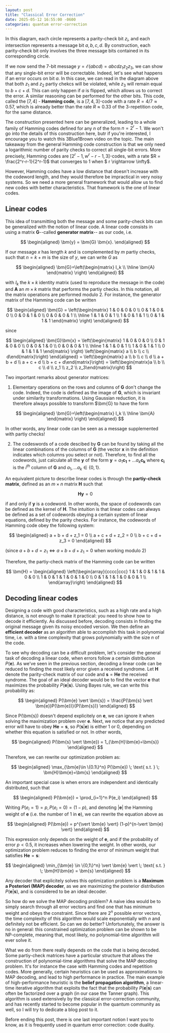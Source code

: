 ```yaml
---
layout: post
title: "Classical Error Correction"
date: 2025-05-12 16:55:00 -0600
categories: quantum error-correction
---
```

In this diagram, each circle represents a parity-check bit $z_i$, and each intersection represents a message bit $a, b, c, d$. By construction, each parity-check bit only involves the three message bits contained in its corresponding circle.

If we now send the 7-bit message $y = \mathcal{E}(abcd) = abcdz_1z_2z_3$, we can show that any single-bit error will be correctable. Indeed, let's see what happens if an error occurs on bit $a$. In this case, we can read in the diagram above that both $z_1$ and $z_2$ partiy chekcs will be violated, while $z_3$ will remain equal to $b + c + d$. This can only happen if $a$ is flipped, which allows us to correct the error. A similar reasoning can be performed for the other bits. This code, called the $[7, 4]$ - **Hamming code**, is a $[7, 4, 3]$-code with a rate $R = 4/7 \approx 0.57$, which is already better than the rate $R \approx 0.33$ of the 3-repetition code, for the same distance.

The construction presented here can be generalized, leading to a whole family of Hamming codes defined for any $n$ of the form $n = 2^r - 1$. We won't go into the details of this construction here, butr if you're interested, I encourage you to watch this 3Blue1Brown video on the topic. The main takeaway from the general Hamming code construction is that we only need a logarithmic number of parity checks to correct all single-bit errors. More precisely, Hamming codes are $[2^r - 1, w^r - r - 1, 3]$-codes, with a rate $R = \frac{2^r-r-1}{2^r-1}$ that converges to 1 when $ r \rightarrow \infty$.

However, Hamming codes have a low distance that doesn't increase with the codeword length, and they would therefore be impractical in very noisy systems. So we need a more general framework that would allow us to find new codes with better characteristics. That framework is the one of linear codes.

## Linear codes
This idea of transmitting both the message and some parity-check bits can be generalized with the notion of linear code. A linear code consists in using a matrix $\bm{G}$--called **generator matrix**-- as our code, i.e.

$$
\begin{aligned} \bm{y} = \bm{G} \bm{x}. \end{aligned}
$$

If our message $x$ has length $k$ and is complemented by $m$ partiy checks, such that $n = k + m$ is the size of $y$, we can write $G$ as

$$
\begin{aligned} \bm{G}=\left(\begin{matrix} I_k \\ \hline \bm{A} \end{matrix} \right) \end{aligned}
$$

with $I_k$ the $k \times k$ identity matrix (used to reproduce the message in the code) and $\bm{A}$ an $m \times k$ matrix that performs the partiy checks. In this notation, all the matrix operations are performed modulo 2. For instance, the generator matrix of the Hamming code can be written

$$
\begin{aligned} \bm{G} = \left(\begin{matrix} 1 & 0 & 0 & 0 \\ 0 & 1 & 0 & 0 \\ 0 & 0 & 1 & 0 \\ 0 & 0 & 0 & 1 \\ \hline 1 & 1 & 0 & 1 \\ 1 & 0 & 1 & 1 \\ 0 & 1 & 1 & 1 \end{matrix} \right) \end{aligned}
$$

since

$$
\begin{aligned} \bm{G}\bm{x} = \left(\begin{matrix} 1 & 0 & 0 & 0 \\ 0 & 1 & 0 & 0 \\ 0 & 0 & 1 & 0 \\ 0 & 0 & 0 & 1 \\ \hline 1 & 1 & 0 & 1 \\ 1 & 0 & 1 & 1 \\ 0 & 1 & 1 & 1 \end{matrix} \right) \left(\begin{matrix} a \\ b \\ c \\ d\end{matrix}\right) \end{aligned} = \left(\begin{matrix} a \\ b \\ c \\ d \\ a + b + d \\ a + c + d \\ b + c + d\end{matrix}\right) = \left(\begin{matrix}a \\ b \\ c \\ d \\ z_1 \\ z_2 \\ z_3\end{matrix}\right)
$$

Two important remarks about generator matrices:

1. Elementary operations on the rows and columns of $\bm{G}$ don't change the code. Indeed, the code is defined as the image of $\bm{G}$, which is invariant under similarity transformations. Using Gaussian reduction, it is therefore always possible to transform $\bm{G} to have the form

$$
\begin{aligned} \bm{G}=\left(\begin{matrix} I_k \\ \hline \bm{A} \end{matrix} \right) \end{aligned}
$$

In other words, any linear code can be seen as a message supplemented with partiy checks!

2. The codeswords of a code descibed by $\bm{G}$ can be found by taking all the linear combinations of the columns of $\bm{G}$ (the vector $\bm{x}$ in the definition indicates which columns you select or not). Therefore, to find all the codewords, just calculate all the $\bm{y}$ of the form $\bm{y} = a_1\bm{c_1} + ...a_k\bm{c_k}$ where $\bm{c_i}$ is the $i^{th}$ column of $\bm{G}$ and $a_1, ...a_k \in \{0,1\}$.

An equivalent picture to describe linear codes is through the **partiy-check matrix**, defined as an $m \times n$ matrix $\bm{H}$ such that

$$
\bm{H}\bm{y} = 0
$$

if and only if $\bm{y}$ is a codeword. In other words, the space of codewords can be defined as the kernel of $\bm{H}$. The intuition is that linear codes can always be defined as a set of codewords obeying a certain system of linear equations, defined by the parity checks. For instance, the codewords of Hamming code obey the following system:

$$
\begin{aligned} a + b + d + z_1 = 0 \\ a + c + d + z_2 = 0 \\ b + c + d + z_3 = 0 \end{aligned}
$$

(since $a + b + d = z_1 \Leftrightarrow a + b + d + z_1 = 0$ when working modulo 2)

Therefore, the partiy-check matrix of the Hamming code can be written

$$
\bm{H} = \begin{aligned} \left(\begin{array}{cccc|ccc} 1 & 1 & 0 & 1 & 1 & 0 & 0 \\ 1 & 0 & 1 & 1 & 0 & 1 & 0 \\ 0 & 1 & 1 & 1 & 0 & 0 & 1 \\ \end{array}\right) \end{aligned}
$$

## Decoding linear codes
Designing a code with good characteristics, such as a high rate and a high distance, is not enough to make it practical: you need to show how to decode it efficiently. As discussed before, decoding consists in finding the original message given its noisy encoded version. We then define an **efficient decoder** as an algorithm able to accomplish this task  in polynomial time, i.e. with a time complexity that grows polynomially with the size $n$ of the code.

To see why decoding can be a difficult problem, let's consider the general task of decoding a linear code, when errors follow a certain distribution $P(\bm{e})$. As we've seen in the previous section, decoding a linear code can be reduced to finding the most likely error given a received syndrome. Let $\bm{H}$ denote the parity-check matrix of our code and $\bm{s} = \bm{H}\bm{e}$ the received syndrome. The goal of an ideal decoder would be to find the vector $\bm{e}$ that maximizes the probability $P(\bm{e} \vert \bm{s})$. Using Bayes rule, we can write this probability as:

$$
\begin{aligned} P(\bm{e} \vert \bm{s}) = \frac{P(\bm{s} \vert \bm{e})P(\bm{e})}{P(\bm{s})} \end{aligned}
$$

Since P(\bm{s}) doesn't depend explicitely on $\bm{e}$, we can ignore it when solving the maximization problem over $\bm{e}$. Next, we notice that any predicted error will have to obey $\bm{H}\bm{e} = \bm{s}$, so $P(\bm{s} \vert \bm{e})$ is either 1 or 0, depending on whether this equation is satisfied or not. In other words,

$$
\begin{aligned} P(\bm{s} \vert \bm{e}) = 1_{\bm{H}\bm{e}=\bm{s}} \end{aligned}
$$

Therefore, we can rewrite our optimization problem as:

$$
\begin{aligned} \max_{\bm{e}\in \{0.1\}^n} P(\bm{e}) \; \text{ s.t. } \; \bm{H}\bm{e}=\bm{s} \end{aligned}
$$

An important special case is when errors are independent and identically distributed, such that

$$
\begin{aligned} P(\bm{e}) = \prod_{i=1}^n P(e_i) \end{aligned}
$$

Writing $P(e_i = 1) = p, P(e_i = 0) = (1 - p)$, and denoting $\vert \bm{e} \vert$ the Hamming weight of $\bm{e}$ (i.e. the number of 1 in $\bm{e}$), we can rewrite the equation above as

$$
\begin{aligned} P(\bm{e}) = p^{\vert \bm{e} \vert} (1-p)^{n-\vert \bm{e} \vert} \end{aligned}
$$

This expression only depends on the weight of $\bm{e}$, and if the probability of error $p < 0.5$, it increases when lowering the weight. In other words, our optimization problem reduces to finding the error of minimum weight that satisfies $\bm{H}\bm{e} = \bm{s}$:

$$
\begin{aligned} \min_{\bm{e} \in \{0,1\}^n} \vert \bm{e} \vert \; \text{ s.t. } \; \bm{H}\bm{e} = \bm{s} \end{aligned}
$$

Any decoder that explicitely solves this optimization problem is a **Maximum a Posteriori (MAP) decoder**, as we are maximizing the posterior distribution $P(\bm{e}|\bm{s})$, and is considered to be an ideal decoder.

So how do we solve the MAP decoding problem? A naive idea would be to simply search through all error vectors and find one that has minimum weight and obeys the constraint. Since there are $2^n$ possible error vectors, the time complexity of this algorithm would scale exponentially with $n$ and definitely not be efficient. So can we do better? Unfortunately, the answer is no in general: this constrained optimization problem can be shown to be NP-complete, meaning that, most likely, no polynomial-time algorithm will ever solve it.

What we do from there really depends on the code that is being decoded. Some partiy-check matrices have a particular structure that allows the construction of polynomial-time algorithms that solve the MAP decoding problem. It's for instance the case with Hamming codes and repetition codes. More generally, certain heuristics can be used as approximations to MAP decoding, and lead to high performance in practice. The main example of high-performance heuristic is the **belief propagation algorithm**, a linear-time iterative algorithm that exploits the fact that the probability $P(\bm{e} \vert \bm{s})$ can often be factorized over a graph (in our case the Tanner graph). This algorithm is used extensively by the classical error-correction community, and has recently started to become popular in the quantum community as well, so I will try to dedicate a blog post to it.

Before ending this post, there is one last important notion I want you to know, as it is frequently used in quantum error correction: code duality.